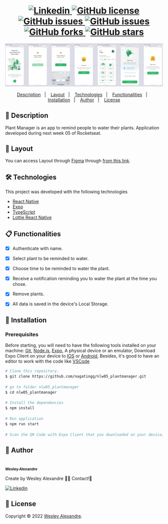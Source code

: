 <h1 align="center">
  <a href="https://www.linkedin.com/in/wesley-alexandre-393044240/">
    <img alt="Linkedin" src="https://img.shields.io/badge/-Wesley%20Alexandre-29B6D1?label=Linkedin&logo=linkedin&style=flat-square">
  </a>
  <a href="https://github.com/nagatingg/nlw05_plantmanager/blob/main/.github/LICENSE.txt">
    <img alt="GitHub license" src="https://img.shields.io/github/license/nagatingg/nlw05_plantmanager?logo=mint&style=flat-square">
  </a>
  <a href="https://github.com/nagatingg/nlw05_plantmanager/issues">
    <img alt="GitHub issues" src="https://img.shields.io/github/issues/nagatingg/nlw05_plantmanager?color=29B6D1&style=flat-square">
  </a>
  <a href="https://github.com/nagatingg/nlw05_plantmanager/issues?q=is%3Aissue+is%3Aclosed">
    <img alt="GitHub issues" src="https://badgen.net/github/closed-issues/nagatingg/nlw05_plantmanager?color=29B6D1&style=flat-square">
  </a>
  <a href="https://github.com/nagatingg/nlw05_plantmanager/network">
    <img alt="GitHub forks" src="https://img.shields.io/github/forks/nagatingg/nlw05_plantmanager?color=29B6D1&style=flat-square">
  </a>
  <a href="https://github.com/nagatingg/nlw05_plantmanager/stargazers">
    <img alt="GitHub stars" src="https://img.shields.io/github/stars/nagatingg/nlw05_plantmanager?color=29B6D1&style=flat-square">
  </a>
</h1>
<img src="/assets/preview.png" />
<p align="center">
  <a href="#page_facing_up-descrição">Description</a>&nbsp;&nbsp;&nbsp;|&nbsp;&nbsp;&nbsp;
  <a href="#art-Layout">Layout</a>&nbsp;&nbsp;&nbsp;|&nbsp;&nbsp;&nbsp;
  <a href="#-tecnologias">Technologies</a>&nbsp;&nbsp;&nbsp;|&nbsp;&nbsp;&nbsp;
  <a href="#clipboard-Funcionalidades">Functionalities</a>&nbsp;&nbsp;&nbsp;|&nbsp;&nbsp;&nbsp;
  <a href="#closed_book-instalação">Installation</a>&nbsp;&nbsp;&nbsp;|&nbsp;&nbsp;&nbsp;
  <a href="#man-Autor">Author</a>&nbsp;&nbsp;&nbsp;|&nbsp;&nbsp;&nbsp;
  <a href="#memo-Licença">License</a>
</p>

## :page_facing_up: Description
Plant Manager is an app to remind people to water their plants.
Application developed during next week 05 of Rocketseat.

## :art: Layout
You can access Layout through <a href="https://www.figma.com">Figma<a> through <a href="https://www.figma.com/file/bsmIhpVfafO4nePmifyKqT/PlantManager?node-id=0%3A1">from this link<a>.

## 🛠 Technologies
This project was developed with the following technologies

- [React Native](https://reactnative.dev/)
- [Expo](https://expo.io/)
- [TypeScript](https://www.typescriptlang.org/)
- [Lottie React Native](https://docs.expo.io/versions/latest/sdk/lottie/)

## :clipboard: Functionalities
- [x] Authenticate with name.
- [x] Select plant to be reminded to water.
- [x] Choose time to be reminded to water the plant.
- [x] Receive a notification reminding you to water the plant at the time you chose.
- [x] Remove plants.
- [x] All data is saved in the device's Local Storage.


## :closed_book: Installation

### Prerequisites
Before starting, you will need to have the following tools installed on your machine:
[Git](https://git-scm.com), [Node.js](https://nodejs.org/en/), [Expo](https://expo.io/), A physical device or an emulator, Download Expo Client on your device to [IOS](https://apps.apple.com/br/app/expo-go/id982107779) or [Android](https://play.google.com/store/apps/details?id=host.exp.exponent), Besides, it's good to have an editor to work with the code like [VSCode](https://code.visualstudio.com/)

```bash
# Clone this repository.
$ git clone https://github.com/nagatingg/nlw05_plantmanager.git

# go to folder nlw05_plantmanager
$ cd nlw05_plantmanager

# Install the dependencies
$ npm install 

# Run application
$ npm run start

# Scan the QR Code with Expo Client that you downloaded on your device, don't forget to put your lan ip address in ./src/services/api directory in baseURL.
```

## :man: Author

<a href="https://github.com/nagatingg">
 <img src="https://avatars.githubusercontent.com/u/103395674?v=4" width="70px;" alt=""/>
 <br />
 <sub><b>Wesley Alexandre</b></sub>
</a>


Create by Wesley Alexandre :wave::wave: Contact!🚀

<a href="https://www.linkedin.com/in/wesley-alexandre-393044240/">
  <img alt="Linkedin" src="https://img.shields.io/badge/-Wesley%20Alexandre-29B6D1?label=Linkedin&logo=linkedin&style=flat-square">
</a>


## :memo: License

Copyright © 2022 [Wesley Alexandre](https://github.com/nagatingg).<br />
